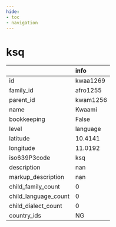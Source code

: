 ```yaml
---
hide:
- toc
- navigation
---
```

# ksq
|                      | info     |
|:---------------------|:---------|
| id                   | kwaa1269 |
| family_id            | afro1255 |
| parent_id            | kwam1256 |
| name                 | Kwaami   |
| bookkeeping          | False    |
| level                | language |
| latitude             | 10.4141  |
| longitude            | 11.0192  |
| iso639P3code         | ksq      |
| description          | nan      |
| markup_description   | nan      |
| child_family_count   | 0        |
| child_language_count | 0        |
| child_dialect_count  | 0        |
| country_ids          | NG       |